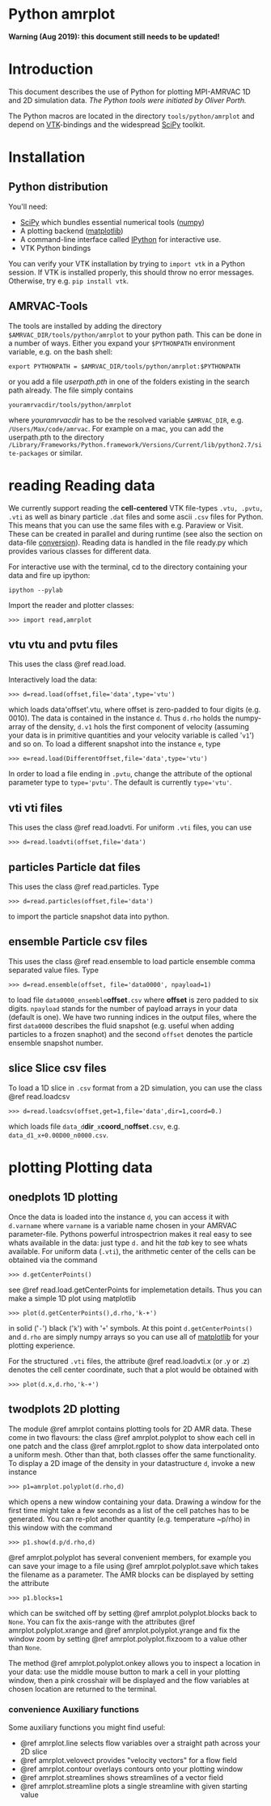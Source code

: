 # Python amrplot

**Warning (Aug 2019): this document still needs to be updated!**

# Introduction

This document describes the use of Python for plotting MPI-AMRVAC 1D and 2D simulation data.  *The Python tools were initiated by Oliver Porth.*

The Python macros are located in the directory `tools/python/amrplot` and depend on [VTK](http://www.vtk.org)-bindings and the widespread [SciPy](http://www.scipy.org/) toolkit.

# Installation

## Python distribution

You'll need:

* [SciPy](http://www.scipy.org/) which bundles essential numerical tools ([numpy](http://www.numpy.org/))
* A plotting backend ([matplotlib](http://matplotlib.org/))
* A command-line interface called [IPython](http://ipython.org/) for interactive use.
* VTK Python bindings

You can verify your VTK installation by trying to
`import vtk` in a Python session.  If VTK is installed properly, this
should throw no error messages. Otherwise, try e.g. `pip install vtk`.

## AMRVAC-Tools
The tools are installed by adding the directory `$AMRVAC_DIR/tools/python/amrplot` to your python path. This can be done in a number of ways. Either you expand your `$PYTHONPATH` environment variable, e.g. on the bash shell:

~~~~~
export PYTHONPATH = $AMRVAC_DIR/tools/python/amrplot:$PYTHONPATH
~~~~~

or you add a file *userpath.pth* in one of the folders existing in the search path already. The file simply contains

~~~~~
youramrvacdir/tools/python/amrplot
~~~~~

where *youramrvacdir* has to be the resolved variable `$AMRVAC_DIR`,
e.g. `/Users/Max/code/amrvac`. For example on a mac, you can add the
userpath.pth to the directory
`/Library/Frameworks/Python.framework/Versions/Current/lib/python2.7/site-packages`
or similar.

# reading Reading data

We currently support reading the **cell-centered** VTK file-types `.vtu, .pvtu, .vti` as
well as binary particle `.dat` files and some ascii `.csv` files for
Python. This means that you can use the same files with e.g. Paraview
or Visit. These can be created in parallel and during runtime (see
also the section on data-file [conversion](../convert.html)). Reading
data is handled in the file ready.py which provides various classes
for different data.

For interactive use with the terminal, cd to the directory containing your data and fire up ipython:
~~~~~
ipython --pylab
~~~~~
Import the reader and plotter classes:
~~~~~
>>> import read,amrplot
~~~~~
## vtu vtu and pvtu files

This uses the class @ref read.load.

Interactively load the data:
~~~~~
>>> d=read.load(offset,file='data',type='vtu')
~~~~~
which loads data'offset'.vtu, where offset is zero-padded to four
digits (e.g. 0010). The data is contained in the instance `d`. Thus
`d.rho` holds the numpy-array of the density, `d.v1` hols the first component of velocity (assuming your data is in primitive quantities and your velocity variable is called '`v1`') and so on. To load a different snapshot into the instance `e`, type
~~~~~
>>> e=read.load(DifferentOffset,file='data',type='vtu')
~~~~~
In order to load a file ending in `.pvtu`, change the attribute of the optional parameter type to `type='pvtu'`. The default is currently `type='vtu'`.

## vti vti files

This uses the class @ref read.loadvti.
For uniform `.vti` files, you can use
~~~~~
>>> d=read.loadvti(offset,file='data')
~~~~~


## particles Particle dat files

This uses the class @ref read.particles. Type
~~~~~
>>> d=read.particles(offset,file='data')
~~~~~
to import the particle snapshot data into python.

## ensemble Particle csv files

This uses the class @ref read.ensemble to load particle ensemble comma
separated value files.  Type
~~~~~
>>> d=read.ensemble(offset, file='data0000', npayload=1)
~~~~~
to load file `data0000_ensemble`**offset**`.csv` where **offset** is zero
padded to six digits.  `npayload` stands for the number of payload arrays in
your data (default is one).  We have two running indices in
the output files, where the first `data0000` describes the fluid
snapshot (e.g. useful when adding particles to a frozen snaphot) and the second `offset` denotes
the particle ensemble snapshot number.

## slice Slice csv files

To load a 1D slice in `.csv` format from a 2D simulation, you can use
the class @ref read.loadcsv
~~~~~
>>> d=read.loadcsv(offset,get=1,file='data',dir=1,coord=0.)
~~~~~
which loads file
`data_d`**dir**`_x`**coord**_n**offset**`.csv`,
e.g. `data_d1_x+0.00D00_n0000.csv`.


# plotting Plotting data

## onedplots 1D plotting

Once the data is loaded into the instance `d`, you can access it with
`d.varname` where `varname` is a variable name chosen in your
AMRVAC parameter-file.  Pythons powerful introspectrion makes it real
easy to see whats available in the data: just type `d.` and hit the *tab* key to see whats available.
For uniform data (`.vti`), the arithmetic center of the cells can
be obtained via the command
~~~~~
>>> d.getCenterPoints()
~~~~~
see @ref read.load.getCenterPoints for implemetation details.  Thus
you can make a simple 1D plot using matplotlib
~~~~~
>>> plot(d.getCenterPoints(),d.rho,'k-+')
~~~~~
in solid ('`-`') black ('`k`') with '`+`' symbols.
At this point `d.getCenterPoints()` and `d.rho` are simply numpy arrays so you can use all of
[matplotlib](http://matplotlib.org/contents.html) for your plotting
experience.

For the structured `.vti` files, the attribute @ref
read.loadvti.x (or .y or .z) denotes the cell center coordinate, such
that a plot would be obtained with
~~~~~
>>> plot(d.x,d.rho,'k-+')
~~~~~

## twodplots 2D plotting

The module @ref amrplot contains plotting tools for 2D AMR data.
These come in two flavours: the class @ref amrplot.polyplot to show
each cell in one patch and the class @ref amrplot.rgplot to show data
interpolated onto a uniform mesh.  Other than that, both classes offer the same
functionality.  To display a 2D image of the density in your
datastructure `d`, invoke a new instance
~~~~~
>>> p1=amrplot.polyplot(d.rho,d)
~~~~~
which opens a new window containing your data.  Drawing a window for the first time might take a few seconds as a list of the cell patches has to be generated.  You can re-plot another quantity (e.g. temperature ~p/rho) in this window with the command
~~~~~
>>> p1.show(d.p/d.rho,d)
~~~~~
@ref amrplot.polyplot has several convenient members, for example you can save your image to a file using @ref amrplot.polyplot.save which takes the filename as a parameter.  The AMR blocks can be displayed by setting the attribute
~~~~~
>>> p1.blocks=1
~~~~~
which can be switched off by setting @ref amrplot.polyplot.blocks back to `None`.  You can fix the axis-range with the attributes @ref amrplot.polyplot.xrange and @ref amrplot.polyplot.yrange and fix the window zoom by setting @ref amrplot.polyplot.fixzoom to a value other than `None`.

The method @ref amrplot.polyplot.onkey allows you to inspect a location in your data: use the middle mouse button to mark a cell in your plotting window, then a pink crosshair will be displayed and the flow variables at chosen location are returned to the terminal.

### convenience Auxiliary functions

Some auxiliary functions you might find useful:
* @ref amrplot.line selects flow variables over a straight path across your 2D slice
* @ref amrplot.velovect provides "velocity vectors" for a flow field
* @ref amrplot.contour overlays contours onto your plotting window
* @ref amrplot.streamlines shows streamlines of a vector field
* @ref amrplot.streamline plots a single streamline with given starting value
